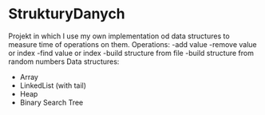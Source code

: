 # StrukturyDanych
Projekt in which I use my own implementation od data structures to measure time of operations on them.
Operations:
-add value
-remove value or index
-find value or index
-build structure from file
-build structure from random numbers
Data structures:
- Array
- LinkedList (with tail)
- Heap
- Binary Search Tree
